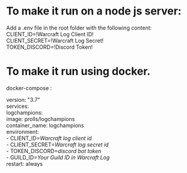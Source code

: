 # To make it run on a node js server:<br />
Add a .env file in the root folder with the following content:
CLIENT_ID=!Warcraft Log Client ID! <br />
CLIENT_SECRET=!Warcraft Log Secret!<br />
TOKEN_DISCORD=!Discord Token!<br />

# To make it run using docker.
docker-compose :

version: "3.7"<br />
services:<br />
  logchampions:<br />
    image: prolls/logchampions<br />
    container_name: logchampions<br />
    environment:<br />
      - CLIENT_ID=*Warcraft log client id*<br />
      - CLIENT_SECRET=*Warcraft log secret id*<br />
      - TOKEN_DISCORD=*discord bot token*<br />
      - GUILD_ID=*Your Guild ID in Warcraft Log*<br />
    restart: always<br />

